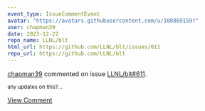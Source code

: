 ```yaml
---
event_type: IssueCommentEvent
avatar: "https://avatars.githubusercontent.com/u/100869159?"
user: chapman39
date: 2023-12-22
repo_name: LLNL/blt
html_url: https://github.com/LLNL/blt/issues/611
repo_url: https://github.com/LLNL/blt
---
```


<a href='https://github.com/chapman39' target='_blank'>chapman39</a> commented on issue <a href='https://github.com/LLNL/blt/issues/611' target='_blank'>LLNL/blt#611</a>.

<small>any updates on this?...</small>

<a href='https://github.com/LLNL/blt/issues/611' target='_blank'>View Comment</a>